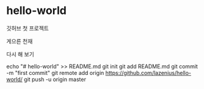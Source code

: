 # hello-world
깃허브 첫 프로젝트

게으른 천재

다시 해 보기

echo "# hello-world" >> README.md
git init
git add README.md
git commit -m "first commit"
git remote add origin https://github.com/lazenius/hello-world/
git push -u origin master
